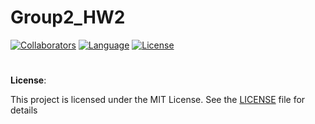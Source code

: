 # Group2_HW2

[![Collaborators](https://img.shields.io/badge/Collaborators-5-orange.svg?style=flat)](https://github.com/SunandiniM/Group2_HW2/settings/access)
[![Language](https://img.shields.io/badge/Language-Python-blue.svg?style=flat)](https://github.com/SunandiniM/Group2_HW2/search?l=python)
[![License](https://img.shields.io/badge/License-MIT-purple.svg?style=flat)](https://github.com/SunandiniM/Group2_HW2/blob/main/LICENSE)

#
**License**:

This project is licensed under the MIT License. See the [LICENSE](https://github.com/SunandiniM/Group2_HW2/blob/main/LICENSE) file for details
